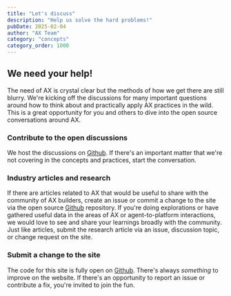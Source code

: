 ```yaml
---
title: "Let's discuss"
description: "Help us solve the hard problems!"
pubDate: 2025-02-04
author: "AX Team"
category: "concepts"
category_order: 1000
---
```


## We need your help!

The need of AX is crystal clear but the methods of how we get there are still blurry. We're kicking off the discussions for many important questions around how to think about and practically apply AX practices in the wild. This is a great opportunity for you and others to dive into the open source conversations around AX.

### Contribute to the open discussions

We host the discussions on [Github](https://github.com/agentexperience/agentexperience.ax/discussions). If there's an important matter that we're not covering in the concepts and practices, start the conversation.

### Industry articles and research

If there are articles related to AX that would be useful to share with the community of AX builders, create an issue or commit a change to the site via the open source [Github](https://github.com/agentexperience/agentexperience.ax/) repository. If you're doing explorations or have gathered useful data in the areas of AX or agent-to-platform interactions, we would love to see and share your learnings broadly with the community. Just like articles, submit the research article via an issue, discussion topic, or change request on the site.


### Submit a change to the site

The code for this site is fully open on [Github](https://github.com/agentexperience/agentexperience.ax/). There's always _something_ to improve on the website. If there's an opportunity to report an issue or contribute a fix, you're invited to join the fun.

